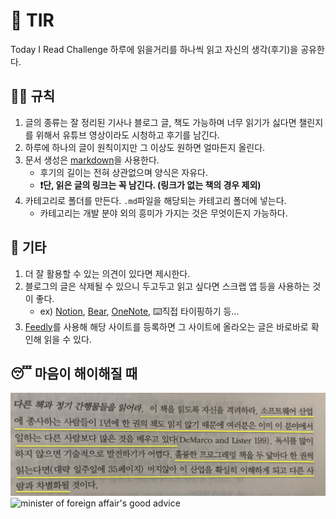 # 📖 TIR
Today I Read Challenge
하루에 읽을거리를 하나씩 읽고 자신의 생각(후기)을 공유한다.   

## 👩‍⚖️ 규칙  

1. 글의 종류는 잘 정리된 기사나 블로그 글, 책도 가능하며 너무 읽기가 싫다면 챌린지를 위해서 유튜브 영상이라도 시청하고 후기를 남긴다. 
2. 하루에 하나의 글이 원칙이지만 그 이상도 원하면 얼마든지 올린다. 
3. 문서 생성은 [markdown](https://gist.github.com/ihoneymon/652be052a0727ad59601)을 사용한다.   
    - 후기의 길이는 전혀 상관없으며 양식은 자유다.  
    - **❗단, 읽은 글의 링크는 꼭 남긴다. (링크가 없는 책의 경우 제외)** 
4. 카테고리로 폴더를 만든다. `.md`파일을 해당되는 카테고리 폴더에 넣는다.   
    - 카테고리는 개발 분야 외의 흥미가 가지는 것은 무엇이든지 가능하다.   
    
## 💬 기타  
1. 더 잘 활용할 수 있는 의견이 있다면 제시한다.  
2. 블로그의 글은 삭제될 수 있으니 두고두고 읽고 싶다면 스크랩 앱 등을 사용하는 것이 좋다.  
    - ex) [Notion](https://www.notion.so/), [Bear](https://bear.app/), [OneNote](https://www.onenote.com/), ⌨️직접 타이핑하기 등...
3. [Feedly](https://feedly.com/)를 사용해 해당 사이트를 등록하면 그 사이트에 올라오는 글은 바로바로 확인해 읽을 수 있다.   


## 😴 마음이 해이해질 때 

![code-complete2](img/IMG_7770.jpg)
![minister of foreign affair's good advice](img/kang.png)
